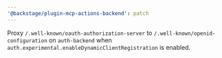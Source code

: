 ```yaml
---
'@backstage/plugin-mcp-actions-backend': patch
---
```


Proxy `/.well-known/oauth-authorization-server` to `/.well-known/openid-configuration` on `auth-backend` when `auth.experimental.enableDynamicClientRegistration` is enabled.

